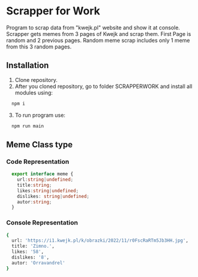 # Scrapper for Work

Program to scrap data from "kwejk.pl" website and show it at console. Scrapper gets memes from 3 pages of Kwejk and scrap them. First Page is random and 2 previous pages. Random meme scrap includes only 1 meme from this 3 random pages.


## Installation
1. Clone repository.
2. After you cloned repository, go to folder SCRAPPERWORK and install all modules using:

```bash
  npm i
```
3. To run program use:
```bash
  npm run main
```
## Meme Class type
###  Code Representation
```typescript
  export interface meme {
    url:string|undefined;
    title:string;
    likes:string|undefined;
    dislikes: string|undefined;
    autor:string;
  }
  ```
### Console Representation
```bash
{
  url: 'https://i1.kwejk.pl/k/obrazki/2022/11/r0FscRaRTm5Jb3HH.jpg',
  title: 'Zimno.',
  likes: '58',
  dislikes: '8',
  autor: 'Orravandrel'
}
```
